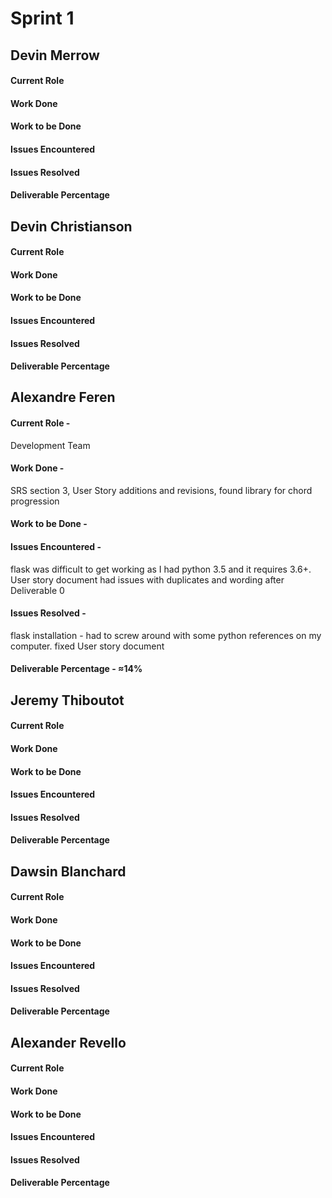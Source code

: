 # Sprint 1

## Devin Merrow

#### Current Role

#### Work Done

#### Work to be Done

#### Issues Encountered

#### Issues Resolved

#### Deliverable Percentage

## Devin Christianson

#### Current Role

#### Work Done

#### Work to be Done

#### Issues Encountered

#### Issues Resolved

#### Deliverable Percentage

## Alexandre Feren

#### Current Role - 
Development Team

#### Work Done - 
SRS section 3, User Story additions and revisions, found library for chord progression

#### Work to be Done - 

#### Issues Encountered - 
flask was difficult to get working as I had python 3.5 and it requires 3.6+.
User story document had issues with duplicates and wording after Deliverable 0

#### Issues Resolved - 
flask installation - had to screw around with some python references on my computer.
fixed User story document

#### Deliverable Percentage - ≈14%

## Jeremy Thiboutot

#### Current Role

#### Work Done

#### Work to be Done

#### Issues Encountered

#### Issues Resolved

#### Deliverable Percentage

## Dawsin Blanchard

#### Current Role

#### Work Done

#### Work to be Done

#### Issues Encountered

#### Issues Resolved

#### Deliverable Percentage

## Alexander Revello

#### Current Role

#### Work Done

#### Work to be Done

#### Issues Encountered

#### Issues Resolved

#### Deliverable Percentage

